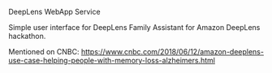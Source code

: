 DeepLens WebApp Service

Simple user interface for DeepLens Family Assistant for Amazon DeepLens hackathon. 

Mentioned on CNBC:
https://www.cnbc.com/2018/06/12/amazon-deeplens-use-case-helping-people-with-memory-loss-alzheimers.html
